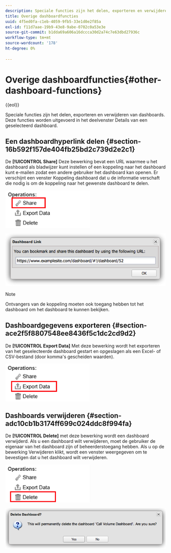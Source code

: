 ```yaml
---
description: Speciale functies zijn het delen, exporteren en verwijderen van dashboards. Deze functies worden uitgevoerd in het deelvenster Details van een geselecteerd dashboard.
title: Overige dashboardfuncties
uuid: 4f5ed0fa-c1eb-4059-9fb5-33e1d0e2f85a
exl-id: f11d7aae-19b9-43e8-9abe-0702c0a53e3e
source-git-commit: b1dda69a606a16dccca30d2a74c7e63dbd27936c
workflow-type: tm+mt
source-wordcount: '178'
ht-degree: 0%

---
```


# Overige dashboardfuncties{#other-dashboard-functions}

{{eol}}

Speciale functies zijn het delen, exporteren en verwijderen van dashboards. Deze functies worden uitgevoerd in het deelvenster Details van een geselecteerd dashboard.

## Een dashboardhyperlink delen {#section-16b592f157de404fb25bd2c739d2e2c1}

De **[!UICONTROL Share]** Deze bewerking bevat een URL waarmee u het dashboard als bladwijzer kunt instellen of een koppeling naar het dashboard kunt e-mailen zodat een andere gebruiker het dashboard kan openen. Er verschijnt een venster Koppeling dashboard dat u de informatie verschaft die nodig is om de koppeling naar het gewenste dashboard te delen.

![](assets/share.png)

![](assets/dashboard_link.png)

>[!NOTE]
>
>Ontvangers van de koppeling moeten ook toegang hebben tot het dashboard om het dashboard te kunnen bekijken.

## Dashboardgegevens exporteren {#section-ace2f5f8807548ee8436f5c1dc2cd9d2}

De **[!UICONTROL Export Data]** Met deze bewerking wordt het exporteren van het geselecteerde dashboard gestart en opgeslagen als een Excel- of CSV-bestand (door komma&#39;s gescheiden waarden).

![](assets/export_data.png)

## Dashboards verwijderen {#section-adc10cb1b3174ff699c024ddc8f994fa}

De **[!UICONTROL Delete]** met deze bewerking wordt een dashboard verwijderd. Als u een dashboard wilt verwijderen, moet de gebruiker de eigenaar van het dashboard zijn of beheerderstoegang hebben. Als u op de bewerking Verwijderen klikt, wordt een venster weergegeven om te bevestigen dat u het dashboard wilt verwijderen.

![](assets/delete.png)

![](assets/delete2.png)
